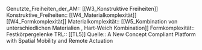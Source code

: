 Genutzte_Freiheiten_der_AM:: [[W3_Konstruktive Freiheiten]]
Konstruktive_Freiheiten:: [[W4_Materialkomplexität]] [[W4_Formkomplexität]] 
Materialkomplexität:: [[W5_Kombination von unterschiedlichen Materialien , Hart-Weich Kombination]]
Formkomplexität:: Festkörpergelenke
TRL:: [[TL5]]
Quelle:: A New Concept Compliant Platform with Spatial Mobility and Remote Actuation
